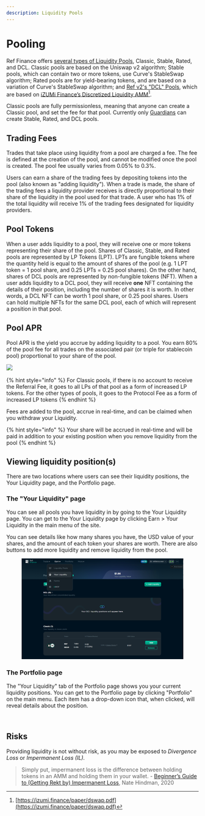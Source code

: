 ```yaml
---
description: Liquidity Pools
---
```


# Pooling

Ref Finance offers [several types of Liquidity Pools](../overview.md), Classic, Stable, Rated, and DCL. Classic pools are based on the Uniswap v2 algorithm; Stable pools, which can contain two or more tokens, use Curve's StableSwap algorithm; Rated pools are for yield-bearing tokens, and are based on a variation of Curve's StableSwap algorithm; and [Ref v2's "DCL" Pools](../guides/add-liquidity/ref-v2-pools.md), which are based on [iZUMi Finance’s Discretized Liquidity AMM](#user-content-fn-1)[^1].

Classic pools are fully permissionless, meaning that anyone can create a Classic pool, and set the fee for that pool. Currently only [Guardians](../../developers/guardians.md) can create Stable, Rated, and DCL pools.

## Trading Fees

Trades that take place using liquidity from a pool are charged a fee. The fee is defined at the creation of the pool, and cannot be modified once the pool is created. The pool fee usually varies from 0.05% to 0.3%.&#x20;

Users can earn a share of the trading fees by depositing tokens into the pool (also known as "adding liquidity"). When a trade is made, the share of the trading fees a liquidity provider receives is directly proportional to their share of the liquidity in the pool used for that trade. A user who has 1% of the total liquidity will receive 1% of the trading fees designated for liquidity providers.&#x20;

## Pool Tokens&#x20;

When a user adds liquidity to a pool, they will receive one or more tokens representing their share of the pool. Shares of Classic, Stable, and Rated pools are represented by LP Tokens (LPT). LPTs are fungible tokens where the quantity held is equal to the amount of shares of the pool (e.g. 1 LPT token = 1 pool share, and 0.25 LPTs = 0.25 pool shares). On the other hand, shares of DCL pools are represented by non-fungible tokens (NFT). When a user adds liquidity to a DCL pool, they will receive **one** NFT containing the details of their position, including the number of shares it is worth. In other words, a DCL NFT can be worth 1 pool share, or 0.25 pool shares. Users can hold multiple NFTs for the same DCL pool, each of which will represent a position in that pool.

## Pool APR

Pool APR is the yield you accrue by adding liquidity to a pool. You earn 80% of the pool fee for all trades on the associated pair (or triple for stablecoin pool) proportional to your share of the pool.&#x20;

![](<../../.gitbook/assets/Mind Map(3) (2).jpg>)

{% hint style="info" %}
For Classic pools, if there is no account to receive the Referral Fee, it goes to all LPs of that pool as a form of increased LP tokens. For the other types of pools, it goes to the Protocol Fee as a form of increased LP tokens
{% endhint %}

Fees are added to the pool, accrue in real-time, and can be claimed when you withdraw your Liquidity.

{% hint style="info" %}
Your share will be accrued in real-time and will be paid in addition to your existing position when you remove liquidity from the pool
{% endhint %}

## Viewing liquidity position(s)

There are two locations where users can see their liquidity positions, the Your Liquidity page, and the Portfolio page.&#x20;

### The "Your Liquidity" page

You can see all pools you have liquidity in by going to the Your Liquidity page. You can get to the Your Liquidity page by clicking Earn > Your Liquidity in the main menu of the site.&#x20;

You can see details like how many shares you have, the USD value of your shares, and the amount of each token your shares are worth. There are also buttons to add more liquidity and remove liquidity from the pool.

<figure><img src="../../.gitbook/assets/image (7).png" alt=""><figcaption></figcaption></figure>

### The Portfolio page

The "Your Liquidity" tab of the Portfolio page shows you your current liquidity positions. You can get to the Portfolio page by clicking "Portfolio" on the main menu. Each item has a drop-down icon that, when clicked, will reveal details about the position.

<figure><img src="../../.gitbook/assets/portfolio_yourliq.png" alt=""><figcaption></figcaption></figure>

## Risks

Providing liquidity is not without risk, as you may be exposed to _Divergence Loss_ or _Impermanent Loss (IL)._

> Simply put, impermanent loss is the difference between holding tokens in an AMM and holding them in your wallet. - [Beginner’s Guide to (Getting Rekt by) Impermanent Loss](https://blog.bancor.network/beginners-guide-to-getting-rekt-by-impermanent-loss-7c9510cb2f22), Nate Hindman, 2020

[^1]: [https://izumi.finance/paper/dswap.pdf](https://izumi.finance/paper/dswap.pdf)

